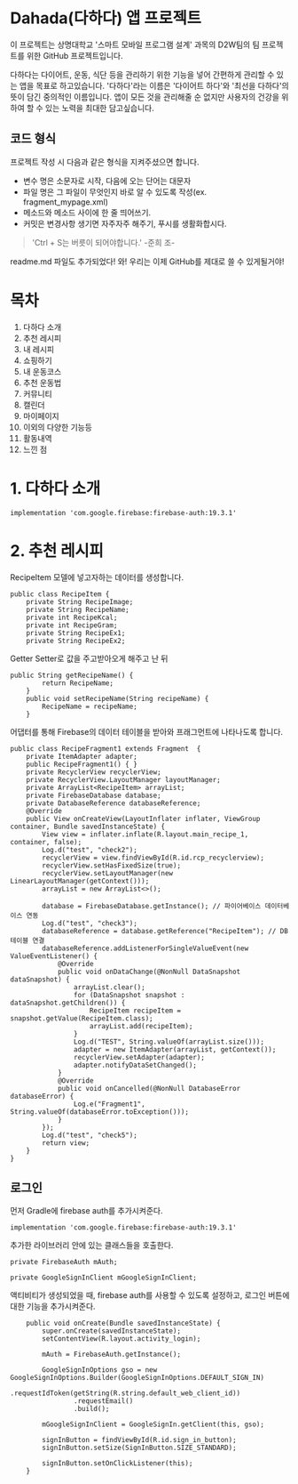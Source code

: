 # Dahada(다하다) 앱 프로젝트

이 프로젝트는 상명대학교 '스마트 모바일 프로그램 설계' 과목의 D2W팀의 팀 프로젝트를 위한 GitHub 프로젝트입니다.

다하다는 다이어트, 운동, 식단 등을 관리하기 위한 기능을 넣어 간편하게 관리할 수 있는 앱을 목표로 하고있습니다.
'다하다'라는 이름은 '다이어트 하다'와 '최선을 다하다'의 뜻이 담긴 중의적인 이름입니다.
앱이 모든 것을 관리해줄 순 없지만 사용자의 건강을 위하여 할 수 있는 노력을 최대한 담고싶습니다.

## 코드 형식 ##

프로젝트 작성 시 다음과 같은 형식을 지켜주셨으면 합니다.

* 변수 명은 소문자로 시작, 다음에 오는 단어는 대문자
* 파일 명은 그 파일이 무엇인지 바로 알 수 있도록 작성(ex. fragment_mypage.xml)
* 메소드와 메소드 사이에 한 줄 띄어쓰기.
* 커밋은 변경사항 생기면 자주자주 해주기, 푸시를 생활화합시다.

> 'Ctrl + S는 버릇이 되어야합니다.' -준희 조-

readme.md 파일도 추가되었다! 와! 우리는 이제 GitHub를 제대로 쓸 수 있게될거야!

# 목차
1. 다하다 소개
2. 추천 레시피
3. 내 레시피
4. 쇼핑하기
5. 내 운동코스
6. 추천 운동법
7. 커뮤니티
8. 캘린더
9. 마이페이지
10. 이외의 다양한 기능등
11. 활동내역
12. 느낀 점

# 1. 다하다 소개
```
implementation 'com.google.firebase:firebase-auth:19.3.1'
```

# 2. 추천 레시피

RecipeItem 모델에 넣고자하는 데이터를 생성합니다.
```
public class RecipeItem {
    private String RecipeImage;
    private String RecipeName;
    private int RecipeKcal;
    private int RecipeGram;
    private String RecipeEx1;
    private String RecipeEx2;
```
Getter Setter로 값을 주고받아오게 해주고 난 뒤
```
public String getRecipeName() {
        return RecipeName;
    }
    public void setRecipeName(String recipeName) {
        RecipeName = recipeName;
    }
```
어댑터를 통해 Firebase의 데이터 테이블을 받아와 프래그먼트에 나타나도록 합니다.
```
public class RecipeFragment1 extends Fragment  {
    private ItemAdapter adapter;
    public RecipeFragment1() { }
    private RecyclerView recyclerView;
    private RecyclerView.LayoutManager layoutManager;
    private ArrayList<RecipeItem> arrayList;
    private FirebaseDatabase database;
    private DatabaseReference databaseReference;
    @Override
    public View onCreateView(LayoutInflater inflater, ViewGroup container, Bundle savedInstanceState) {
        View view = inflater.inflate(R.layout.main_recipe_1, container, false);
        Log.d("test", "check2");
        recyclerView = view.findViewById(R.id.rcp_recyclerview);
        recyclerView.setHasFixedSize(true);
        recyclerView.setLayoutManager(new LinearLayoutManager(getContext()));
        arrayList = new ArrayList<>();

        database = FirebaseDatabase.getInstance(); // 파이어베이스 데이터베이스 연동
        Log.d("test", "check3");
        databaseReference = database.getReference("RecipeItem"); // DB 테이블 연결
        databaseReference.addListenerForSingleValueEvent(new ValueEventListener() {
            @Override
            public void onDataChange(@NonNull DataSnapshot dataSnapshot) {
                arrayList.clear();
                for (DataSnapshot snapshot : dataSnapshot.getChildren()) {
                    RecipeItem recipeItem = snapshot.getValue(RecipeItem.class);
                    arrayList.add(recipeItem);
                }
                Log.d("TEST", String.valueOf(arrayList.size()));
                adapter = new ItemAdapter(arrayList, getContext());
                recyclerView.setAdapter(adapter);
                adapter.notifyDataSetChanged();
            }
            @Override
            public void onCancelled(@NonNull DatabaseError databaseError) {
                Log.e("Fragment1", String.valueOf(databaseError.toException()));
            }
        });
        Log.d("test", "check5");
        return view;
    }
}
```


## 로그인

먼저 Gradle에 firebase auth를 추가시켜준다.

```
implementation 'com.google.firebase:firebase-auth:19.3.1'
```

추가한 라이브러리 안에 있는 클래스들을 호출한다.

```
private FirebaseAuth mAuth;

private GoogleSignInClient mGoogleSignInClient;
```

액티비티가 생성되었을 때, firebase auth를 사용할 수 있도록 설정하고, 로그인 버튼에 대한 기능을 추가시켜준다.

```
    public void onCreate(Bundle savedInstanceState) {
        super.onCreate(savedInstanceState);
        setContentView(R.layout.activity_login);

        mAuth = FirebaseAuth.getInstance();

        GoogleSignInOptions gso = new GoogleSignInOptions.Builder(GoogleSignInOptions.DEFAULT_SIGN_IN)
                .requestIdToken(getString(R.string.default_web_client_id))
                .requestEmail()
                .build();

        mGoogleSignInClient = GoogleSignIn.getClient(this, gso);

        signInButton = findViewById(R.id.sign_in_button);
        signInButton.setSize(SignInButton.SIZE_STANDARD);

        signInButton.setOnClickListener(this);
    }
```

